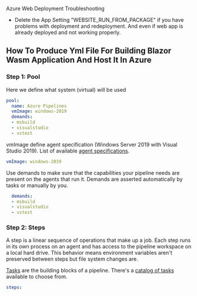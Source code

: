 Azure Web Deployment Troubleshooting

- Delete the App Setting "WEBSITE_RUN_FROM_PACKAGE" if you have problems with deployment and redeployment. And even if web app is already deployed and not working properly.


## How To Produce Yml File For Building Blazor Wasm Application And Host It In Azure

### Step 1: Pool

Here we define what system (virtual) will be used

```yml
pool:
  name: Azure Pipelines
  vmImage: windows-2019
  demands:  
  - msbuild
  - visualstudio
  - vstest
```

vmImage define agent specification (Windows Server 2019 with Visual Studio 2019). List of available [agent specifications](https://docs.microsoft.com/en-us/azure/devops/pipelines/agents/hosted?view=azure-devops&tabs=yaml#software).

```yml
vmImage: windows-2019
```

Use demands to make sure that the capabilities your pipeline needs are present on the agents that run it. Demands are asserted automatically by tasks or manually by you.

```yml
  demands:  
  - msbuild
  - visualstudio
  - vstest
```

### Step 2: Steps

A step is a linear sequence of operations that make up a job. Each step runs in its own process on an agent and has access to the pipeline workspace on a local hard drive. This behavior means environment variables aren't preserved between steps but file system changes are.

[Tasks](https://docs.microsoft.com/en-us/azure/devops/pipelines/process/tasks?view=azure-devops) are the building blocks of a pipeline. There's a [catalog of tasks](https://docs.microsoft.com/en-us/azure/devops/pipelines/tasks/?view=azure-devops) available to choose from.

```yml
steps:
```

